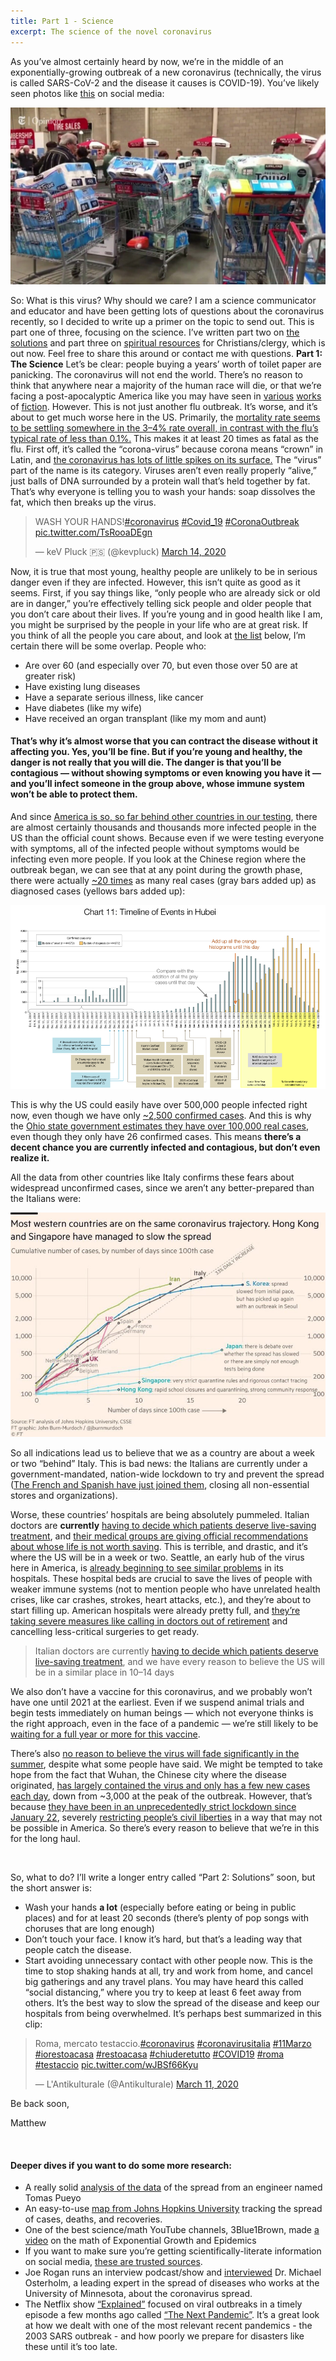 ```yaml
---
title: Part 1 - Science
excerpt: The science of the novel coronavirus
---
```


As you’ve almost certainly heard by now, we’re in the middle of an exponentially-growing outbreak of a new coronavirus (technically, the virus is called SARS-CoV-2 and the disease it causes is COVID-19). You’ve likely seen photos like [this](https://www.miamiherald.com/news/nation-world/world/article241141236.html) on social media:

![](assets/images/covid/tp.jpg)

So: What is this virus? Why should we care? I am a science communicator and educator and have been getting lots of questions about the coronavirus recently, so I decided to write up a primer on the topic to send out. This is part one of three, focusing on the science. I’ve written part two on [the solutions](PartTwoSolutions.md) and part three on [spiritual resources](PartThreeSpirituality.md) for Christians/clergy, which is out now. Feel free to share this around or contact me with questions.
**Part 1: The Science**
Let’s be clear: people buying a years’ worth of toilet paper are panicking. The coronavirus will not end the world. There’s no reason to think that anywhere near a majority of the human race will die, or that we’re facing a post-apocalyptic America like you may have seen in [various](https://en.wikipedia.org/wiki/The_Stand) [works](https://en.wikipedia.org/wiki/Station_Eleven) of [fiction](https://www.syfy.com/syfywire/5-movies-people-win-for-your-coronavirus-quarantine).
However.
This is not just another flu outbreak. It’s worse, and it’s about to get much worse here in the US. Primarily, the [mortality rate seems to be settling somewhere in the 3–4% rate overall, in contrast with the flu’s typical rate of less than 0.1%.](https://www.who.int/docs/default-source/coronaviruse/situation-reports/20200306-sitrep-46-covid-19.pdf?sfvrsn=96b04adf_2) This makes it at least 20 times as fatal as the flu.
First off, it’s called the “corona-virus” because corona means “crown” in Latin, and [the coronavirus has lots of little spikes on its surface.](https://www.ijpr.org/post/older-adults-increased-risk-coronavirus-warns-jackson-county-health-official) The “virus” part of the name is its category. Viruses aren’t even really properly “alive,” just balls of DNA surrounded by a protein wall that’s held together by fat. That’s why everyone is telling you to wash your hands: soap dissolves the fat, which then breaks up the virus.
<blockquote class="twitter-tweet"><p lang="en" dir="ltr">WASH YOUR HANDS!<a href="https://twitter.com/hashtag/coronavirus?src=hash&amp;ref_src=twsrc%5Etfw">#coronavirus</a> <a href="https://twitter.com/hashtag/Covid_19?src=hash&amp;ref_src=twsrc%5Etfw">#Covid_19</a> <a href="https://twitter.com/hashtag/CoronaOutbreak?src=hash&amp;ref_src=twsrc%5Etfw">#CoronaOutbreak</a> <a href="https://t.co/TsRooaDEgn">pic.twitter.com/TsRooaDEgn</a></p>&mdash; keV Pluck 🇵🇸 (@kevpluck) <a href="https://twitter.com/kevpluck/status/1238657245203890178?ref_src=twsrc%5Etfw">March 14, 2020</a></blockquote> <script async src="https://platform.twitter.com/widgets.js" charset="utf-8"></script>

Now, it is true that most young, healthy people are unlikely to be in serious danger even if they are infected. However, this isn’t quite as good as it seems. First, if you say things like, “only people who are already sick or old are in danger,” you’re effectively telling sick people and older people that you don’t care about their lives. If you’re young and in good health like I am, you might be surprised by the people in your life who are at great risk. If you think of all the people you care about, and look at [the list](https://www.worldometers.info/coronavirus/coronavirus-age-sex-demographics/) below, I’m certain there will be some overlap. People who:
- Are over 60 (and especially over 70, but even those over 50 are at greater risk)
- Have existing lung diseases
- Have a separate serious illness, like cancer
- Have diabetes (like my wife)
- Have received an organ transplant (like my mom and aunt)

#### That’s why it’s almost worse that you can contract the disease without it affecting you. Yes, you’ll be fine. But if you’re young and healthy, the danger is not really that you will die. The danger is that you’ll be contagious — without showing symptoms or even knowing you have it — and you’ll infect someone in the group above, whose immune system won’t be able to protect them. ####

And since [America is so, so far behind other countries in our testing](https://www.vox.com/policy-and-politics/2020/3/13/21178289/confirmed-coronavirus-cases-us-countries-italy-iran-singapore-hong-kong), there are almost certainly thousands and thousands more infected people in the US than the official count shows. Because even if we were testing everyone with symptoms, all of the infected people without symptoms would be infecting even more people. If you look at the Chinese region where the outbreak began, we can see that at any point during the growth phase, there were actually [~20 times](https://medium.com/@tomaspueyo/coronavirus-act-today-or-people-will-die-f4d3d9cd99ca) as many real cases (gray bars added up) as diagnosed cases (yellows bars added up):

![](/assets/images/covid/hubei.png)


This is why the US could easily have over 500,000 people infected right now, even though we have only [~2,500 confirmed cases](https://coronavirus.jhu.edu/map.html). And this is why the [Ohio state government estimates they have over 100,000 real cases](https://thehill.com/policy/healthcare/487329-ohio-health-official-estimates-100000-people-in-state-have-coronavirus), even though they only have 26 confirmed cases. This means **there’s a decent chance you are currently infected and contagious, but don’t even realize it.**

All the data from other countries like Italy confirms these fears about widespread unconfirmed cases, since we aren’t any better-prepared than the Italians were:

![](/assets/images/covid/italy.png)

So all indications lead us to believe that we as a country are about a week or two “behind” Italy. This is bad news: the Italians are currently under a government-mandated, nation-wide lockdown to try and prevent the spread ([The French and Spanish have just joined them](https://www.bbc.com/news/world-europe-51892477), closing all non-essential stores and organizations).

Worse, these countries’ hospitals are being absolutely pummeled. Italian doctors are **currently** [having to decide which patients deserve live-saving treatment](https://www.theatlantic.com/ideas/archive/2020/03/who-gets-hospital-bed/607807/), and [their medical groups are giving official recommendations about whose life is not worth saving](https://twitter.com/Yascha_Mounk/status/1237731864233807872). This is terrible, and drastic, and it’s where the US will be in a week or two. Seattle, an early hub of the virus here in America, is [already beginning to see similar problems](https://theweek.com/speedreads/901695/seattlearea-hospital-italy-show-what-awaits-americas-health-care-system-coronavirus-surges) in its hospitals. These hospital beds are crucial to save the lives of people with weaker immune systems (not to mention people who have unrelated health crises, like car crashes, strokes, heart attacks, etc.), and they’re about to start filling up. American hospitals were already pretty full, and [they’re taking severe measures like calling in doctors out of retirement](https://apnews.com/6c9b9686c4af21b9984341d330073979) and cancelling less-critical surgeries to get ready.

> Italian doctors are currently [having to decide which patients deserve live-saving treatment](https://www.theatlantic.com/ideas/archive/2020/03/who-gets-hospital-bed/607807/), and we have every reason to believe the US will be in a similar place in 10–14 days

We also don’t have a vaccine for this coronavirus, and we probably won’t have one until 2021 at the earliest. Even if we suspend animal trials and begin tests immediately on human beings — which not everyone thinks is the right approach, even in the face of a pandemic — we’re still likely to be [waiting for a full year or more for this vaccine](https://www.scientificamerican.com/article/researchers-rush-to-test-coronavirus-vaccine-in-people/).

There’s also [no reason to believe the virus will fade significantly in the summer](https://ccdd.hsph.harvard.edu/will-covid-19-go-away-on-its-own-in-warmer-weather/), despite what some people have said. We might be tempted to take hope from the fact that Wuhan, the Chinese city where the disease originated, [has largely contained the virus and only has a few new cases each day](https://www.reuters.com/article/us-health-coronavirus-china/chinas-coronavirus-epicenter-of-wuhan-sees-single-digit-new-cases-for-second-day-idUSKBN2100BP), down from ~3,000 at the peak of the outbreak. However, that’s because [they have been in an unprecedentedly strict lockdown since January 22](https://time.com/5796425/china-coronavirus-lockdown/), severely [restricting people’s civil liberties](https://www.npr.org/sections/goatsandsoda/2020/03/03/809965742/personal-essay-from-wuhan-living-in-hell) in a way that may not be possible in America. So there’s every reason to believe that we’re in this for the long haul.

<br>

So, what to do? I’ll write a longer entry called “Part 2: Solutions” soon, but the short answer is:

- Wash your hands **a lot** (especially before eating or being in public places) and for at least 20 seconds (there’s plenty of pop songs with choruses that are long enough)
- Don’t touch your face. I know it’s hard, but that’s a leading way that people catch the disease.
- Start avoiding unnecessary contact with other people now. This is the time to stop shaking hands at all, try and work from home, and cancel big gatherings and any travel plans. You may have heard this called “social distancing,” where you try to keep at least 6 feet away from others. It’s the best way to slow the spread of the disease and keep our hospitals from being overwhelmed. It’s perhaps best summarized in this clip:

<blockquote class="twitter-tweet"><p lang="it" dir="ltr">Roma, mercato testaccio.<a href="https://twitter.com/hashtag/coronavirus?src=hash&amp;ref_src=twsrc%5Etfw">#coronavirus</a> <a href="https://twitter.com/hashtag/coronavirusitalia?src=hash&amp;ref_src=twsrc%5Etfw">#coronavirusitalia</a> <a href="https://twitter.com/hashtag/11Marzo?src=hash&amp;ref_src=twsrc%5Etfw">#11Marzo</a> <a href="https://twitter.com/hashtag/iorestoacasa?src=hash&amp;ref_src=twsrc%5Etfw">#iorestoacasa</a> <a href="https://twitter.com/hashtag/restoacasa?src=hash&amp;ref_src=twsrc%5Etfw">#restoacasa</a> <a href="https://twitter.com/hashtag/chiuderetutto?src=hash&amp;ref_src=twsrc%5Etfw">#chiuderetutto</a> <a href="https://twitter.com/hashtag/COVID19?src=hash&amp;ref_src=twsrc%5Etfw">#COVID19</a> <a href="https://twitter.com/hashtag/roma?src=hash&amp;ref_src=twsrc%5Etfw">#roma</a> <a href="https://twitter.com/hashtag/testaccio?src=hash&amp;ref_src=twsrc%5Etfw">#testaccio</a> <a href="https://t.co/wJBSf66Kyu">pic.twitter.com/wJBSf66Kyu</a></p>&mdash; L&#39;Antikulturale (@Antikulturale) <a href="https://twitter.com/Antikulturale/status/1237746266936926210?ref_src=twsrc%5Etfw">March 11, 2020</a></blockquote> <script async src="https://platform.twitter.com/widgets.js" charset="utf-8"></script>

Be back soon,

Matthew

<br>

#### Deeper dives if you want to do some more research:

- A really solid [analysis of the data](https://medium.com/@tomaspueyo/coronavirus-act-today-or-people-will-die-f4d3d9cd99ca) of the spread from an engineer named Tomas Pueyo
- An easy-to-use [map from Johns Hopkins University](https://coronavirus.jhu.edu/map.html) tracking the spread of cases, deaths, and recoveries.
- One of the best science/math YouTube channels, 3Blue1Brown, made [a video](https://www.youtube.com/watch?v=Kas0tIxDvrg) on the math of Exponential Growth and Epidemics
- If you want to make sure you’re getting scientifically-literate information on social media, [these are trusted sources](https://twitter.com/i/lists/1238878117919367168/members).
- Joe Rogan runs an interview podcast/show and [interviewed](https://www.youtube.com/watch?v=E3URhJx0NSw) Dr. Michael Osterholm, a leading expert in the spread of diseases who works at the University of Minnesota, about the coronavirus spread.
- The Netflix show [“Explained”](https://www.netflix.com/title/80216752) focused on viral outbreaks in a timely episode a few months ago called [“The Next Pandemic”](https://www.netflix.com/watch/81062202?tctx=0%2C3%2Ceeb16360-b0ac-4cf6-99e1-32fe0de50b51-98974952%2C%2C&trackId=14277283). It’s a great look at how we dealt with one of the most relevant recent pandemics - the 2003 SARS outbreak - and how poorly we prepare for disasters like these until it’s too late. 